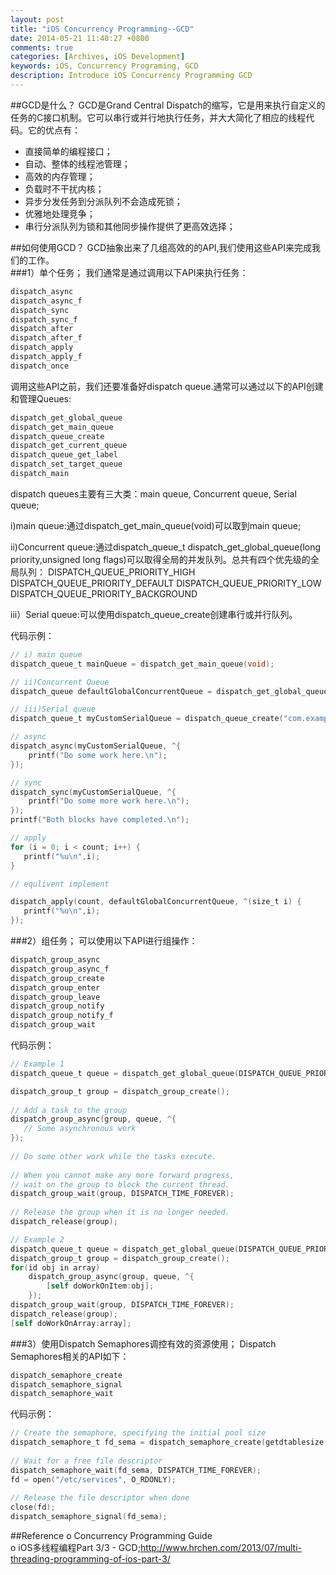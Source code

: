 ```yaml
---
layout: post
title: "iOS Concurrency Programming--GCD"
date: 2014-05-21 11:40:27 +0800
comments: true
categories: [Archives, iOS Development]
keywords: iOS, Concurrency Programing, GCD
description: Introduce iOS Concurrency Programming GCD
---
```

##GCD是什么？
GCD是Grand Central Dispatch的缩写，它是用来执行自定义的任务的C接口机制。它可以串行或并行地执行任务，并大大简化了相应的线程代码。它的优点有：  
* 直接简单的编程接口；  
* 自动、整体的线程池管理；  
* 高效的内存管理；  
* 负载时不干扰内核；  
* 异步分发任务到分派队列不会造成死锁；  
* 优雅地处理竞争；  
* 串行分派队列为锁和其他同步操作提供了更高效选择；  

##如何使用GCD？
GCD抽象出来了几组高效的的API,我们使用这些API来完成我们的工作。  
###1）单个任务；
我们通常是通过调用以下API来执行任务：
``` objective-c
dispatch_async
dispatch_async_f
dispatch_sync
dispatch_sync_f
dispatch_after
dispatch_after_f
dispatch_apply
dispatch_apply_f
dispatch_once
```

调用这些API之前，我们还要准备好dispatch queue.通常可以通过以下的API创建和管理Queues:
``` objective-c
dispatch_get_global_queue
dispatch_get_main_queue
dispatch_queue_create
dispatch_get_current_queue
dispatch_queue_get_label
dispatch_set_target_queue
dispatch_main
```

dispatch queues主要有三大类：main queue, Concurrent queue, Serial queue;

i)main queue:通过dispatch_get_main_queue(void)可以取到main queue;

ii)Concurrent queue:通过dispatch_queue_t dispatch_get_global_queue(long priority,unsigned long flags)可以取得全局的并发队列。总共有四个优先级的全局队列：
 DISPATCH_QUEUE_PRIORITY_HIGH        
 DISPATCH_QUEUE_PRIORITY_DEFAULT
 DISPATCH_QUEUE_PRIORITY_LOW        
 DISPATCH_QUEUE_PRIORITY_BACKGROUND

iii）Serial queue:可以使用dispatch_queue_create创建串行或并行队列。

代码示例：
``` objective-c
// i) main queue
dispatch_queue_t mainQueue = dispatch_get_main_queue(void);

// ii)Concurrent Queue
dispatch_queue defaultGlobalConcurrentQueue = dispatch_get_global_queue(DISPATCH_QUEUE_PRIORITY_DEFAULT, 0);

// iii)Serial queue
dispatch_queue_t myCustomSerialQueue = dispatch_queue_create("com.example.MyCustomSerialQueue", NULL);

// async
dispatch_async(myCustomSerialQueue, ^{
    printf("Do some work here.\n");
});

// sync
dispatch_sync(myCustomSerialQueue, ^{
    printf("Do some more work here.\n");
});
printf("Both blocks have completed.\n");

// apply
for (i = 0; i < count; i++) {
   printf("%u\n",i);
}

// equlivent implement

dispatch_apply(count, defaultGlobalConcurrentQueue, ^(size_t i) {
   printf("%u\n",i);
});
```

###2）组任务；
可以使用以下API进行组操作：
``` objective-c
dispatch_group_async
dispatch_group_async_f
dispatch_group_create
dispatch_group_enter
dispatch_group_leave
dispatch_group_notify
dispatch_group_notify_f
dispatch_group_wait
```
代码示例：
``` objective-c
// Example 1
dispatch_queue_t queue = dispatch_get_global_queue(DISPATCH_QUEUE_PRIORITY_DEFAULT, 0);

dispatch_group_t group = dispatch_group_create();
 
// Add a task to the group
dispatch_group_async(group, queue, ^{
   // Some asynchronous work
});
 
// Do some other work while the tasks execute.
 
// When you cannot make any more forward progress,
// wait on the group to block the current thread.
dispatch_group_wait(group, DISPATCH_TIME_FOREVER);
 
// Release the group when it is no longer needed.
dispatch_release(group);

// Example 2
dispatch_queue_t queue = dispatch_get_global_queue(DISPATCH_QUEUE_PRIORITY_DEFAULT, 0);
dispatch_group_t group = dispatch_group_create();
for(id obj in array)
    dispatch_group_async(group, queue, ^{
        [self doWorkOnItem:obj];
    });
dispatch_group_wait(group, DISPATCH_TIME_FOREVER);
dispatch_release(group);
[self doWorkOnArray:array];

```

###3）使用Dispatch Semaphores调控有效的资源使用；
Dispatch Semaphores相关的API如下：
``` objective-c
dispatch_semaphore_create
dispatch_semaphore_signal
dispatch_semaphore_wait
```
代码示例：
```objective-c
// Create the semaphore, specifying the initial pool size
dispatch_semaphore_t fd_sema = dispatch_semaphore_create(getdtablesize() / 2);
 
// Wait for a free file descriptor
dispatch_semaphore_wait(fd_sema, DISPATCH_TIME_FOREVER);
fd = open("/etc/services", O_RDONLY);
 
// Release the file descriptor when done
close(fd);
dispatch_semaphore_signal(fd_sema);
```

##Reference
o Concurrency Programming Guide  
o iOS多线程编程Part 3/3 - GCD;http://www.hrchen.com/2013/07/multi-threading-programming-of-ios-part-3/